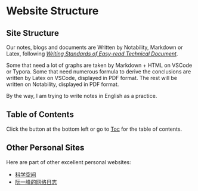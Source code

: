# Website Structure

## Site Structure

Our notes, blogs and documents are Written by Notability, Markdown or Latex, following [*Writing Standards of Easy-read Technical Document*](Projects\WSETD\OutlineOfWSETD.md). 

Some that need a lot of graphs are taken by Markdown + HTML on VSCode or Typora. 
Some that need numerous formula to derive the conclusions are written by Latex on VSCode, displayed in PDF format. 
The rest will be written on Notability, displayed in PDF format. 

By the way, I am trying to write notes in English  as a practice.

## Table of Contents

Click the button at the bottom left or go to [Toc](_sidebar.md) for the table of contents.

## Other Personal Sites

Here are part of other excellent personal websites:

- [科学空间](https://spaces.ac.cn/archives/1615)
- [阮一峰的网络日志](https://www.ruanyifeng.com/blog/developer/)